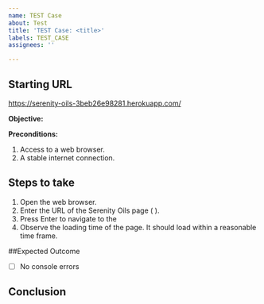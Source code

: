 ```yaml
---
name: TEST Case
about: Test
title: 'TEST Case: <title>'
labels: TEST_CASE
assignees: ''

---
```


## Starting URL
https://serenity-oils-3beb26e98281.herokuapp.com/

**Objective:** 

**Preconditions:**
1. Access to a web browser.
2. A stable internet connection.

## Steps to take
1. Open the web browser.
3. Enter the URL of the Serenity Oils  page ( ).
4. Press Enter to navigate to the 
5. Observe the loading time of the page. It should load within a reasonable time frame.

##Expected Outcome
- [ ] No console errors

## Conclusion
